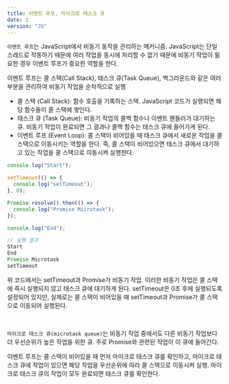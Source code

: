 ```yaml
---
title: 이벤트 루프, 마이크로 태스크 큐
date: 2
version: "JS"
---
```


`이벤트 루프`는 JavaScript에서 비동기 동작을 관리하는 메커니즘.
JavaScript는 단일 스레드로 작동하기 때문에 여러 작업을 동시에 처리할 수 없기 때문에 비동기 작업이 필요한 경우 이벤트 루프가 중요한 역할을 한다.

이벤트 루프는 콜 스택(Call Stack), 태스크 큐(Task Queue), 백그라운드와 같은 여러 부분을 관리하여 비동기 작업을 순차적으로 실행

- 콜 스택 (Call Stack): 함수 호출을 기록하는 스택. JavaScript 코드가 실행되면 해당 함수들이 콜 스택에 쌓인다.
- 태스크 큐 (Task Queue): 비동기 작업의 콜백 함수나 이벤트 핸들러가 대기하는 큐. 비동기 작업이 완료되면 그 결과나 콜백 함수는 태스크 큐에 들어가게 된다.
- 이벤트 루프 (Event Loop): 콜 스택이 비어있을 때 태스크 큐에서 새로운 작업을 콜 스택으로 이동시키는 역할을 한다. 즉, 콜 스택이 비어있으면 태스크 큐에서 대기하고 있는 작업을 콜 스택으로 이동시켜 실행한다.

```javascript
console.log("Start");

setTimeout(() => {
  console.log("setTimeout");
}, 0);

Promise.resolve().then(() => {
  console.log("Promise Microtask");
});

console.log("End");

// 실행 결과
Start
End
Promise Microtask
setTimeout
```

위 코드에서는 setTimeout과 Promise가 비동기 작업. 이러한 비동기 작업은 콜 스택에 즉시 실행되지 않고 태스크 큐에 대기하게 된다. setTimeout은 0초 후에 실행되도록 설정되어 있지만, 실제로는 콜 스택이 비어있을 때 setTimeout과 Promise가 콜 스택으로 이동되어 실행된다.

<br/>

`마이크로 태스크 큐(microtask queue)`는 비동기 작업 중에서도 다른 비동기 작업보다 더 우선순위가 높은 작업을 위한 큐. 주로 Promise와 관련된 작업이 이 큐에 들어간다.

이벤트 루프는 콜 스택이 비어있을 때 먼저 마이크로 태스크 큐를 확인하고, 마이크로 태스크 큐에 작업이 있으면 해당 작업을 우선순위에 따라 콜 스택으로 이동시켜 실행. 마이크로 태스크 큐의 작업이 모두 완료되면 태스크 큐를 확인한다.
